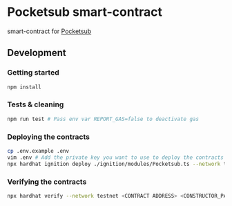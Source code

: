 # Pocketsub smart-contract

smart-contract for [Pocketsub](https://github.com/cromatikap/pocketsub)

## Development

### Getting started

```sh
npm install
```

### Tests & cleaning

```sh
npm run test # Pass env var REPORT_GAS=false to deactivate gas 
```

### Deploying the contracts

```sh
cp .env.example .env
vim .env # Add the private key you want to use to deploy the contracts
npx hardhat ignition deploy ./ignition/modules/Pocketsub.ts --network testnet --reset
```

### Verifying the contracts

```sh
npx hardhat verify --network testnet <CONTRACT ADDRESS> <CONSTRUCTOR_PARAMETERS>
```